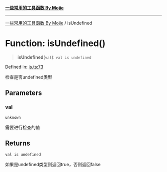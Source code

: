[**一些常用的工具函数 By Mojie**](../README.md)

***

[一些常用的工具函数 By Mojie](../globals.md) / isUndefined

# Function: isUndefined()

> **isUndefined**(`val`): `val is undefined`

Defined in: [is.ts:73](https://github.com/mojiefong/utils/blob/835f9f080ca618c45c936acaa9a99d1df0257c97/src/is.ts#L73)

检查是否undefined类型

## Parameters

### val

`unknown`

需要进行检查的值

## Returns

`val is undefined`

如果是undefined类型则返回true，否则返回false
